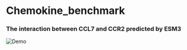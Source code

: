 # Chemokine_benchmark
### The interaction between CCL7 and CCR2 predicted by ESM3
![Demo](Esms/ESM3/gifs/output.gif)

